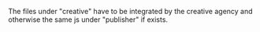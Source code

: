 The files under "creative" have to be integrated by the creative agency and otherwise the same js under "publisher" if exists.
